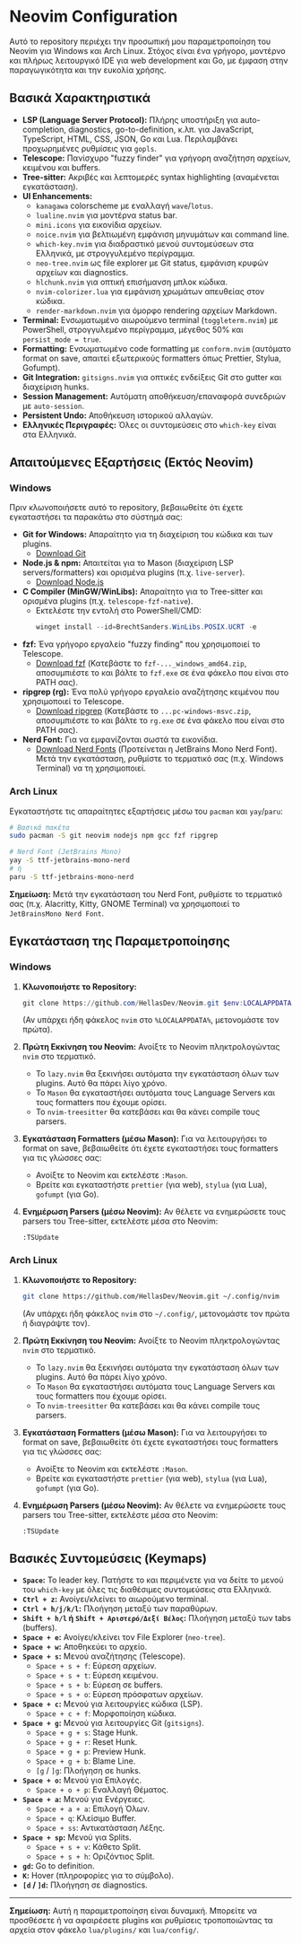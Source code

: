 # Neovim Configuration

Αυτό το repository περιέχει την προσωπική μου παραμετροποίηση του Neovim για Windows και Arch Linux. Στόχος είναι ένα γρήγορο, μοντέρνο και πλήρως λειτουργικό IDE για web development και Go, με έμφαση στην παραγωγικότητα και την ευκολία χρήσης.

## Βασικά Χαρακτηριστικά

*   **LSP (Language Server Protocol):** Πλήρης υποστήριξη για auto-completion, diagnostics, go-to-definition, κ.λπ. για JavaScript, TypeScript, HTML, CSS, JSON, Go και Lua. Περιλαμβάνει προχωρημένες ρυθμίσεις για `gopls`.
*   **Telescope:** Πανίσχυρο "fuzzy finder" για γρήγορη αναζήτηση αρχείων, κειμένου και buffers.
*   **Tree-sitter:** Ακριβές και λεπτομερές syntax highlighting (αναμένεται εγκατάσταση).
*   **UI Enhancements:**
    *   `kanagawa` colorscheme με εναλλαγή `wave`/`lotus`.
    *   `lualine.nvim` για μοντέρνα status bar.
    *   `mini.icons` για εικονίδια αρχείων.
    *   `noice.nvim` για βελτιωμένη εμφάνιση μηνυμάτων και command line.
    *   `which-key.nvim` για διαδραστικό μενού συντομεύσεων στα Ελληνικά, με στρογγυλεμένο περίγραμμα.
    *   `neo-tree.nvim` ως file explorer με Git status, εμφάνιση κρυφών αρχείων και diagnostics.
    *   `hlchunk.nvim` για οπτική επισήμανση μπλοκ κώδικα.
    *   `nvim-colorizer.lua` για εμφάνιση χρωμάτων απευθείας στον κώδικα.
    *   `render-markdown.nvim` για όμορφο rendering αρχείων Markdown.
*   **Terminal:** Ενσωματωμένο αιωρούμενο terminal (`toggleterm.nvim`) με PowerShell, στρογγυλεμένο περίγραμμα, μέγεθος 50% και `persist_mode = true`.
*   **Formatting:** Ενσωματωμένο code formatting με `conform.nvim` (αυτόματο format on save, απαιτεί εξωτερικούς formatters όπως Prettier, Stylua, Gofumpt).
*   **Git Integration:** `gitsigns.nvim` για οπτικές ενδείξεις Git στο gutter και διαχείριση hunks.
*   **Session Management:** Αυτόματη αποθήκευση/επαναφορά συνεδριών με `auto-session`.
*   **Persistent Undo:** Αποθήκευση ιστορικού αλλαγών.
*   **Ελληνικές Περιγραφές:** Όλες οι συντομεύσεις στο `which-key` είναι στα Ελληνικά.

## Απαιτούμενες Εξαρτήσεις (Εκτός Neovim)

### Windows

Πριν κλωνοποιήσετε αυτό το repository, βεβαιωθείτε ότι έχετε εγκαταστήσει τα παρακάτω στο σύστημά σας:

*   **Git for Windows:** Απαραίτητο για τη διαχείριση του κώδικα και των plugins.
    *   [Download Git](https://git-scm.com/download/win)
*   **Node.js & npm:** Απαιτείται για το Mason (διαχείριση LSP servers/formatters) και ορισμένα plugins (π.χ. `live-server`).
    *   [Download Node.js](https://nodejs.org/en/download/)
*   **C Compiler (MinGW/WinLibs):** Απαραίτητο για το Tree-sitter και ορισμένα plugins (π.χ. `telescope-fzf-native`).
    *   Εκτελέστε την εντολή στο PowerShell/CMD:
        ```powershell
        winget install --id=BrechtSanders.WinLibs.POSIX.UCRT -e
        ```
*   **fzf:** Ένα γρήγορο εργαλείο "fuzzy finding" που χρησιμοποιεί το Telescope.
    *   [Download fzf](https://github.com/junegunn/fzf/releases/latest) (Κατεβάστε το `fzf-..._windows_amd64.zip`, αποσυμπιέστε το και βάλτε το `fzf.exe` σε ένα φάκελο που είναι στο PATH σας).
*   **ripgrep (rg):** Ένα πολύ γρήγορο εργαλείο αναζήτησης κειμένου που χρησιμοποιεί το Telescope.
    *   [Download ripgrep](https://github.com/BurntSushi/ripgrep/releases/latest) (Κατεβάστε το `...pc-windows-msvc.zip`, αποσυμπιέστε το και βάλτε το `rg.exe` σε ένα φάκελο που είναι στο PATH σας).
*   **Nerd Font:** Για να εμφανίζονται σωστά τα εικονίδια.
    *   [Download Nerd Fonts](https://www.nerdfonts.com/font-downloads) (Προτείνεται η JetBrains Mono Nerd Font). Μετά την εγκατάσταση, ρυθμίστε το τερματικό σας (π.χ. Windows Terminal) να τη χρησιμοποιεί.

### Arch Linux

Εγκαταστήστε τις απαραίτητες εξαρτήσεις μέσω του `pacman` και `yay`/`paru`:

```bash
# Βασικά πακέτα
sudo pacman -S git neovim nodejs npm gcc fzf ripgrep

# Nerd Font (JetBrains Mono)
yay -S ttf-jetbrains-mono-nerd
# ή
paru -S ttf-jetbrains-mono-nerd
```

**Σημείωση:** Μετά την εγκατάσταση του Nerd Font, ρυθμίστε το τερματικό σας (π.χ. Alacritty, Kitty, GNOME Terminal) να χρησιμοποιεί το `JetBrainsMono Nerd Font`.

## Εγκατάσταση της Παραμετροποίησης

### Windows

1.  **Κλωνοποιήστε το Repository:**
    ```powershell
    git clone https://github.com/HellasDev/Neovim.git $env:LOCALAPPDATA\nvim
    ```
    (Αν υπάρχει ήδη φάκελος `nvim` στο `%LOCALAPPDATA%`, μετονομάστε τον πρώτα).

2.  **Πρώτη Εκκίνηση του Neovim:**
    Ανοίξτε το Neovim πληκτρολογώντας `nvim` στο τερματικό.
    *   Το `lazy.nvim` θα ξεκινήσει αυτόματα την εγκατάσταση όλων των plugins. Αυτό θα πάρει λίγο χρόνο.
    *   Το `Mason` θα εγκαταστήσει αυτόματα τους Language Servers και τους formatters που έχουμε ορίσει.
    *   Το `nvim-treesitter` θα κατεβάσει και θα κάνει compile τους parsers.

3.  **Εγκατάσταση Formatters (μέσω Mason):**
    Για να λειτουργήσει το format on save, βεβαιωθείτε ότι έχετε εγκαταστήσει τους formatters για τις γλώσσες σας:
    *   Ανοίξτε το Neovim και εκτελέστε `:Mason`.
    *   Βρείτε και εγκαταστήστε `prettier` (για web), `stylua` (για Lua), `gofumpt` (για Go).

4.  **Ενημέρωση Parsers (μέσω Neovim):**
    Αν θέλετε να ενημερώσετε τους parsers του Tree-sitter, εκτελέστε μέσα στο Neovim:
    ```vim
    :TSUpdate
    ```

### Arch Linux

1.  **Κλωνοποιήστε το Repository:**
    ```bash
    git clone https://github.com/HellasDev/Neovim.git ~/.config/nvim
    ```
    (Αν υπάρχει ήδη φάκελος `nvim` στο `~/.config/`, μετονομάστε τον πρώτα ή διαγράψτε τον).

2.  **Πρώτη Εκκίνηση του Neovim:**
    Ανοίξτε το Neovim πληκτρολογώντας `nvim` στο τερματικό.
    *   Το `lazy.nvim` θα ξεκινήσει αυτόματα την εγκατάσταση όλων των plugins. Αυτό θα πάρει λίγο χρόνο.
    *   Το `Mason` θα εγκαταστήσει αυτόματα τους Language Servers και τους formatters που έχουμε ορίσει.
    *   Το `nvim-treesitter` θα κατεβάσει και θα κάνει compile τους parsers.

3.  **Εγκατάσταση Formatters (μέσω Mason):**
    Για να λειτουργήσει το format on save, βεβαιωθείτε ότι έχετε εγκαταστήσει τους formatters για τις γλώσσες σας:
    *   Ανοίξτε το Neovim και εκτελέστε `:Mason`.
    *   Βρείτε και εγκαταστήστε `prettier` (για web), `stylua` (για Lua), `gofumpt` (για Go).

4.  **Ενημέρωση Parsers (μέσω Neovim):**
    Αν θέλετε να ενημερώσετε τους parsers του Tree-sitter, εκτελέστε μέσα στο Neovim:
    ```vim
    :TSUpdate
    ```

## Βασικές Συντομεύσεις (Keymaps)

*   **`Space`:** Το leader key. Πατήστε το και περιμένετε για να δείτε το μενού του `which-key` με όλες τις διαθέσιμες συντομεύσεις στα Ελληνικά.
*   **`Ctrl + z`:** Ανοίγει/κλείνει το αιωρούμενο terminal.
*   **`Ctrl + h/j/k/l`:** Πλοήγηση μεταξύ των παραθύρων.
*   **`Shift + h/l` ή `Shift + Αριστερό/Δεξί Βέλος`:** Πλοήγηση μεταξύ των tabs (buffers).
*   **`Space + e`:** Ανοίγει/κλείνει τον File Explorer (`neo-tree`).
*   **`Space + w`:** Αποθηκεύει το αρχείο.
*   **`Space + s`:** Μενού αναζήτησης (Telescope).
    *   `Space + s + f`: Εύρεση αρχείων.
    *   `Space + s + t`: Εύρεση κειμένου.
    *   `Space + s + b`: Εύρεση σε buffers.
    *   `Space + s + o`: Εύρεση πρόσφατων αρχείων.
*   **`Space + c`:** Μενού για λειτουργίες κώδικα (LSP).
    *   `Space + c + f`: Μορφοποίηση κώδικα.
*   **`Space + g`:** Μενού για λειτουργίες Git (`gitsigns`).
    *   `Space + g + s`: Stage Hunk.
    *   `Space + g + r`: Reset Hunk.
    *   `Space + g + p`: Preview Hunk.
    *   `Space + g + b`: Blame Line.
    *   `[g` / `]g`: Πλοήγηση σε hunks.
*   **`Space + o`:** Μενού για Επιλογές.
    *   `Space + o + p`: Εναλλαγή Θέματος.
*   **`Space + a`:** Μενού για Ενέργειες.
    *   `Space + a + a`: Επιλογή Όλων.
    *   `Space + q`: Κλείσιμο Buffer.
    *   `Space + ss`: Αντικατάσταση Λέξης.
*   **`Space + sp`:** Μενού για Splits.
    *   `Space + s + v`: Κάθετο Split.
    *   `Space + s + h`: Οριζόντιος Split.
*   **`gd`:** Go to definition.
*   **`K`:** Hover (πληροφορίες για το σύμβολο).
*   **`[d` / `]d`:** Πλοήγηση σε diagnostics.

---

**Σημείωση:** Αυτή η παραμετροποίηση είναι δυναμική. Μπορείτε να προσθέσετε ή να αφαιρέσετε plugins και ρυθμίσεις τροποποιώντας τα αρχεία στον φάκελο `lua/plugins/` και `lua/config/`.